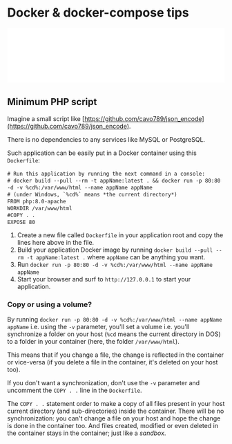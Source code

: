 ﻿# Docker &amp; docker-compose tips

![Banner](./banner.svg)

## Minimum PHP script

Imagine a small script like [https://github.com/cavo789/json_encode](https://github.com/cavo789/json_encode).

There is no dependencies to any services like MySQL or PostgreSQL.

Such application can be easily put in a Docker container using this `Dockerfile`:

```text
# Run this application by running the next command in a console:
# docker build --pull --rm -t appName:latest . && docker run -p 80:80 -d -v %cd%:/var/www/html --name appName appName
# (under Windows, `%cd%` means *the current directory*)
FROM php:8.0-apache
WORKDIR /var/www/html
#COPY . .
EXPOSE 80
```

1. Create a new file called `Dockerfile` in your application root and copy the lines here above in the file.
2. Build your application Docker image by running `docker build --pull --rm -t appName:latest .` where `appName` can be anything you want.
3. Run `docker run -p 80:80 -d -v %cd%:/var/www/html --name appName appName`
4. Start your browser and surf to `http://127.0.0.1` to start your application.

### Copy or using a volume?

By running `docker run -p 80:80 -d -v %cd%:/var/www/html --name appName appName` i.e. using the `-v` parameter, you'll set a volume i.e. you'll synchronize a folder on your host (`%cd` means the current directory in DOS) to a folder in your container (here, the folder `/var/www/html`).

This means that if you change a file, the change is reflected in the container or vice-versa (if you delete a file in the container, it's deleted on your host too).

If you don't want a synchronization, don't use the `-v` parameter and uncomment the `COPY . .` line in the `Dockerfile`.

The `COPY . .` statement order to make a copy of all files present in your host current directory (and sub-directories) inside the container. There will be no synchronization: you can't change a file on your host and hope the change is done in the container too. And files created, modified or even deleted in the container stays in the container; just like a *sandbox*.
